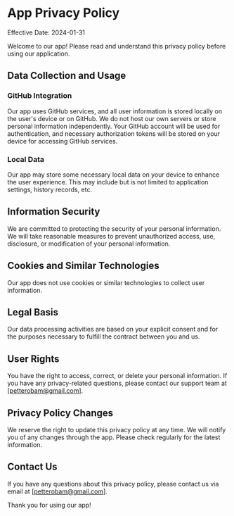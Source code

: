 # App Privacy Policy

Effective Date: 2024-01-31

Welcome to our app! Please read and understand this privacy policy before using our application.

## Data Collection and Usage

### GitHub Integration

Our app uses GitHub services, and all user information is stored locally on the user's device or on GitHub. We do not host our own servers or store personal information independently. Your GitHub account will be used for authentication, and necessary authorization tokens will be stored on your device for accessing GitHub services.

### Local Data

Our app may store some necessary local data on your device to enhance the user experience. This may include but is not limited to application settings, history records, etc.

## Information Security

We are committed to protecting the security of your personal information. We will take reasonable measures to prevent unauthorized access, use, disclosure, or modification of your personal information.

## Cookies and Similar Technologies

Our app does not use cookies or similar technologies to collect user information.

## Legal Basis

Our data processing activities are based on your explicit consent and for the purposes necessary to fulfill the contract between you and us.

## User Rights

You have the right to access, correct, or delete your personal information. If you have any privacy-related questions, please contact our support team at [petterobam@gmail.com].

## Privacy Policy Changes

We reserve the right to update this privacy policy at any time. We will notify you of any changes through the app. Please check regularly for the latest information.

## Contact Us

If you have any questions about this privacy policy, please contact us via email at [petterobam@gmail.com].

Thank you for using our app!
